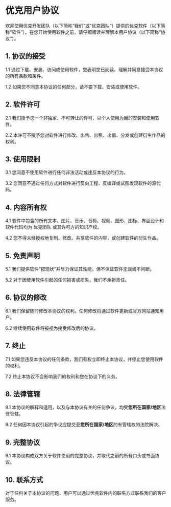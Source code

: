 # 优克用户协议

欢迎使用优克开发团队（以下简称“我们”或“优克团队”）提供的优克软件（以下简称“软件”）。在您开始使用软件之前，请仔细阅读并理解本用户协议（以下简称“协议”）。

## 1. 协议的接受

1.1 通过下载、安装、访问或使用软件，您表明您已阅读、理解并同意接受本协议的所有条款和条件。

1.2 如果您不同意本协议的任何部分，请不要下载、安装或使用软件。

## 2. 软件许可

2.1 我们授予您一个非独家、不可转让的许可，以个人使用为目的安装和使用软件。

2.2 本许可不授予您对软件进行修改、出售、出租、出借、分发或创建衍生作品的权利。

## 3. 使用限制

3.1 您同意不使用软件进行任何非法活动或违反本协议的行为。

3.2 您同意不通过任何方式对软件进行反向工程、反编译或试图发现软件的源代码。

## 4. 内容所有权

4.1 软件中包含的所有文本、图片、音乐、音频、视频、图形、图标、界面设计和软件代码均为 优克团队 或其许可方的知识产权。

4.2 您不得未经授权地复制、修改、共享软件的内容，或创建软件的衍生作品。

## 5. 免责声明

5.1 我们提供软件“按现状”并尽力保证其性能，但不保证软件无误或不间断。

5.2 对于因使用软件引起的任何损害或损失，我们不承担责任。

## 6. 协议的修改

6.1 我们保留随时修改本协议的权利。任何修改将通过软件更新或官方网站通知用户。

6.2 继续使用软件将被视为接受修改后的协议。

## 7. 终止

7.1 如果您违反本协议的任何条款，我们有权立即终止本协议，并停止您使用软件的权利。

7.2 终止本协议不会影响我们的权利和您在协议下的义务。

## 8. 法律管辖

8.1 本协议的解释和适用，以及与本协议有关的任何争议，均受**您所在国家/地区**法律管辖。

8.2 任何因本协议引起的争议应提交至**您所在国家/地区**的有管辖权的法院解决。

## 9. 完整协议

9.1 本协议构成双方关于软件使用的完整协议，并取代之前的所有口头或书面协议。

## 10. 联系方式

对于任何关于本协议的问题，用户可以通过优克软件内的联系方式联系我们的客户服务。
